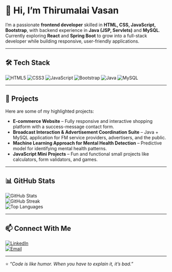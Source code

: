 # 👋 Hi, I’m Thirumalai Vasan

I’m a passionate **frontend developer** skilled in **HTML, CSS, JavaScript, Bootstrap**, with backend experience in **Java (JSP, Servlets)** and **MySQL**.  
Currently exploring **React** and **Spring Boot** to grow into a full-stack developer while building responsive, user-friendly applications.

---

## 🛠 Tech Stack
![HTML5](https://img.shields.io/badge/HTML5-%23E34F26.svg?style=for-the-badge&logo=html5&logoColor=white)
![CSS3](https://img.shields.io/badge/CSS3-%231572B6.svg?style=for-the-badge&logo=css3&logoColor=white)
![JavaScript](https://img.shields.io/badge/JavaScript-%23F7DF1E.svg?style=for-the-badge&logo=javascript&logoColor=black)
![Bootstrap](https://img.shields.io/badge/Bootstrap-%23563D7C.svg?style=for-the-badge&logo=bootstrap&logoColor=white)
![Java](https://img.shields.io/badge/Java-%23007396.svg?style=for-the-badge&logo=java&logoColor=white)
![MySQL](https://img.shields.io/badge/MySQL-%2300f.svg?style=for-the-badge&logo=mysql&logoColor=white)

---

## 🚀 Projects
Here are some of my highlighted projects:  

- **E-commerce Website** – Fully responsive and interactive shopping platform with a success-message contact form.  
- **Broadcast Interaction & Advertisement Coordination Suite** – Java + MySQL application for FM service providers, advertisers, and the public.  
- **Machine Learning Approach for Mental Health Detection** – Predictive model for identifying mental health patterns.  
- **JavaScript Mini Projects** – Fun and functional small projects like calculators, form validators, and games.

---

## 📊 GitHub Stats
![GitHub Stats](https://github-readme-stats.vercel.app/api?username=YOUR_USERNAME&show_icons=true&theme=tokyonight)  
![GitHub Streak](https://github-readme-streak-stats.herokuapp.com/?user=YOUR_USERNAME&theme=tokyonight)  
![Top Languages](https://github-readme-stats.vercel.app/api/top-langs/?username=YOUR_USERNAME&layout=compact&theme=tokyonight)

---

## 📫 Connect With Me
[![LinkedIn](https://img.shields.io/badge/LinkedIn-%230077B5.svg?style=for-the-badge&logo=linkedin&logoColor=white)](YOUR_LINKEDIN_LINK)  
[![Email](https://img.shields.io/badge/Email-D14836.svg?style=for-the-badge&logo=gmail&logoColor=white)](mailto:YOUR_EMAIL)

---

⭐ *“Code is like humor. When you have to explain it, it’s bad.”*  
